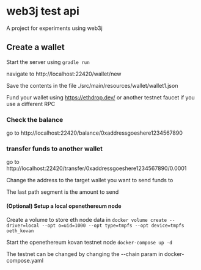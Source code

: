 # web3j test api
A project for experiments using web3j

## Create a wallet
Start the server using `gradle run`

navigate to http://localhost:22420/wallet/new

Save the contents in the file ./src/main/resources/wallet/wallet1.json

Fund your wallet using https://ethdrop.dev/ or another testnet faucet if you use a different RPC

### Check the balance

go to http://localhost:22420/balance/0xaddressgoeshere1234567890

### transfer funds to another wallet

go to http://localhost:22420/transfer/0xaddressgoeshere1234567890/0.0001

Change the address to the target wallet you want to send funds to

The last path segment is the amount to send

#### (Optional) Setup a local openethereum node

Create a volume to store eth node data in
`docker volume create --driver=local --opt o=uid=1000 --opt type=tmpfs --opt device=tmpfs oeth_kovan`

Start the openethereum kovan testnet node
`docker-compose up -d`

The testnet can be changed by changing the --chain param in docker-compose.yaml